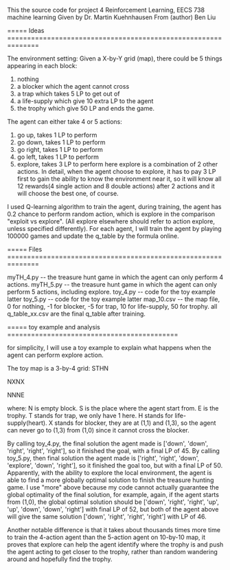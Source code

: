 This the source code for project 4 Reinforcement Learning, EECS 738 machine learning 
Given by Dr. Martin Kuehnhausen From (author) Ben Liu

===== Ideas ==============================================================

The environment setting:
Given a X-by-Y grid (map), there could be 5 things appearing in each block:
1) nothing
2) a blocker which the agent cannot cross
3) a trap which takes 5 LP to get out of
4) a life-supply which give 10 extra LP to the agent
5) the trophy which give 50 LP and ends the game.

The agent can either take 4 or 5 actions:
1) go up, takes 1 LP to perform
2) go down, takes 1 LP to perform
3) go right, takes 1 LP to perform
4) go left, takes 1 LP to perform
5) explore, takes 3 LP to perform
here explore is a combination of 2 other actions. In detail, when the agent choose to explore, it has to pay 3 LP first to gain the ability to know the environment near it, so it will know all 12 rewards(4 single action and 8 double actions) after 2 actions and it will choose the best one, of course.

I used Q-learning algorithm to train the agent, during training, the agent has 0.2 chance to perform random action, which is explore in the comparison "exploit vs explore". (All explore elsewhere should refer to action explore, unless specified differently). For each agent, I will train the agent by playing 100000 games and update the q_table by the formula online.

===== Files ==============================================================

myTH_4.py -- the treasure hunt game in which the agent can only perform 4 actions.
myTH_5.py -- the treasure hunt game in which the agent can only perform 5 actions, including explore.
toy_4.py  -- code for the toy example latter
toy_5.py  -- code for the toy example latter
map_10.csv -- the map file, 0 for nothing, -1 for blocker, -5 for trap, 10 for life-supply, 50 for trophy.
all q_table_xx.csv are the final q_table after training.

===== toy example and analysis ===========================================

for simplicity, I will use a toy example to explain what happens when the agent can perform explore action.

The toy map is a 3-by-4 grid:
STHN

NXNX

NNNE

where:
N is empty block.
S is the place where the agent start from.
E is the trophy.
T stands for trap, we only have 1 here.
H stands for life-supply(heart).
X stands for blocker, they are at (1,1) and (1,3), so the agent can never go to (1,3) from (1,0) since it cannot cross the blocker.

By calling toy_4.py, the final solution the agent made is ['down', 'down', 'right', 'right', 'right'], so it finished the goal, with a final LP of 45.
By calling toy_5.py, then final solution the agent made is ['right', 'right', 'down', 'explore', 'down', 'right'], so it finished the goal too, but with a final LP of 50. Apparently, with the ability to explore the local environment, the agent is able to find a more globally optimal solution to finish the treasure hunting game. 
I use "more" above because my code cannot actually guarantee the global optimality of the final solution, for example, again, if the agent starts from (1,0), the global optimal solution should be ['down', 'right', 'right', 'up', 'up', 'down', 'down', 'right'] with final LP of 52, but both of the agent above will give the same solution ['down', 'right', 'right', 'right'] with LP of 46.

Another notable difference is that it takes about thousands times more time to train the 4-action agent than the 5-action agent on 10-by-10 map, it proves that explore can help the agent identify where the trophy is and push the agent acting to get closer to the trophy, rather than random wandering around and hopefully find the trophy. 
